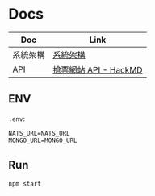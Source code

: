 # Docs

| Doc | Link                                                                     |
| --- | ------------------------------------------------------------------------ |
| 系統架構 |[系統架構](https://docs.google.com/presentation/d/1DoV4wRbGuk18wxgstZC9_hdix2oZRUmke4BN99rnxkY/edit?usp=sharing) |
| API | [搶票網站 API - HackMD](https://hackmd.io/@AzXomSBFRHqKpk9SGRehNg/HkfLHR77R) |



## ENV

`.env`: 

```shell
NATS_URL=NATS_URL
MONGO_URL=MONGO_URL
```

## Run

```js
npm start
```
